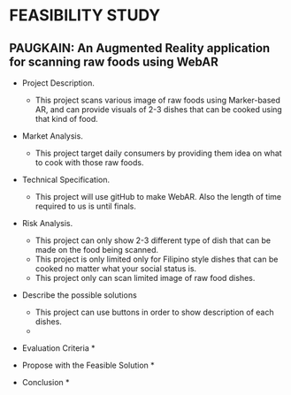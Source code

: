 # FEASIBILITY STUDY #
## PAUGKAIN: An Augmented Reality application for scanning raw foods using WebAR ##

* Project Description.
    * This project scans various image of raw foods using Marker-based AR, and
      can provide visuals of 2-3 dishes that can be cooked using that kind of food.

* Market Analysis.
    * This project target daily consumers by providing them idea on what to cook with those raw foods.
  
* Technical Specification.
    * This project will use gitHub to make WebAR. Also the length of time required to us is until finals.

* Risk Analysis.
    * This project can only show 2-3 different type of dish that can be made on the food being scanned.
    * This project is only limited only for Filipino style dishes that can be cooked no matter what your social status is.
    * This project only can scan limited image of raw food dishes.
    
* Describe the possible solutions 
    * This project can use buttons in order to show description of each dishes.
    *
* Evaluation Criteria
    * 
* Propose with the Feasible Solution
    * 
* Conclusion
    * 
